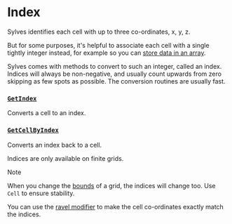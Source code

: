 # Index

Sylves identifies each cell with up to three co-ordinates, x, y, z.

But for some purposes, it's helpful to associate each cell with a single tightly integer instead, for example so you can [store data in an array](storage.md).

Sylves comes with methods to convert to such an integer, called an index. Indices will always be non-negative, and usually count upwards from zero skipping as few spots as possible. The conversion routines are usually fast.

### [`GetIndex`](xref:Sylves.IGrid.GetIndex(Sylves.Cell))

Converts a cell to an index.
### [`GetCellByIndex`](xref:Sylves.IGrid.GetCellByIndex(System.Int32)) 

Converts an index back to a cell.

Indices are only available on finite grids.

> [!Note]
> When you change the [bounds](bounds.md) of a grid, the indices will change too. Use `Cell` to ensure stability.

You can use the [ravel modifier](../modifiers/ravelmodifier.md) to make the cell co-ordinates exactly match the indices.
